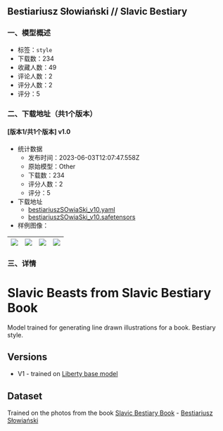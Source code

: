 ## Bestiariusz Słowiański // Slavic Bestiary
### 一、模型概述

- 标签：`style`
- 下载数：234
- 收藏人数：49
- 评论人数：2
- 评分人数：2
- 评分：5

### 二、下载地址（共1个版本）

#### [版本1/共1个版本] v1.0

- 统计数据
  - 发布时间：2023-06-03T12:07:47.558Z
  - 原始模型：Other
  - 下载数：234
  - 评分人数：2
  - 评分：5
- 下载地址
  - [bestiariuszSOwiaSki_v10.yaml](https://civitai.com/api/download/models/88354?type=Config&format=Other)
  - [bestiariuszSOwiaSki_v10.safetensors](https://civitai.com/api/download/models/88354)
- 样例图像：

| <img src="https://image.civitai.com/xG1nkqKTMzGDvpLrqFT7WA/e119de59-2160-4e2b-b757-e09472f3051d/width=450/1016692.jpeg" /> | <img src="https://image.civitai.com/xG1nkqKTMzGDvpLrqFT7WA/3f66883b-cfcd-49ac-9770-a4a90a050801/width=450/1016687.jpeg" /> | <img src="https://image.civitai.com/xG1nkqKTMzGDvpLrqFT7WA/7dbfe6e1-3a0c-4e90-b565-37e512b566c0/width=450/1016686.jpeg" /> | <img src="https://image.civitai.com/xG1nkqKTMzGDvpLrqFT7WA/ec309dd2-2988-4e47-ac6f-1e2daa53b55a/width=450/1016683.jpeg" /> |
| ---- | ---- | ---- | ---- |


### 三、详情
<h1 id="heading-157">Slavic Beasts from Slavic Bestiary Book</h1><p>Model trained for generating line drawn illustrations for a book. Bestiary style.</p><p></p><h2 id="heading-60">Versions</h2><ul><li><p>V1 - trained on <a rel="ugc" href="https://civitai.com/models/5935?modelVersionId=6924">Liberty base model</a></p></li></ul><h2 id="heading-61">Dataset</h2><p>Trained on the photos from the book <a rel="ugc" href="https://duckduckgo.com/?q=bestiariusz+slowianski&amp;t=newext&amp;atb=v369-1&amp;iax=images&amp;ia=images">Slavic Bestiary Book</a> - <a rel="ugc" href="https://duckduckgo.com/?q=bestiariusz+slowianski+book&amp;t=newext&amp;atb=v369-1&amp;ia=web">Bestiariusz Słowiański</a></p>